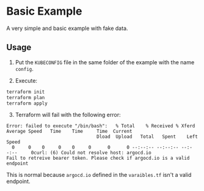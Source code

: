 # Basic Example

A very simple and basic example with fake data. 

## Usage

1. Put the `KUBECONFIG` file in the same folder of the example with the name `config`.

2. Execute:

```bash
terraform init
terraform plan
terraform apply
```

3. Terraform will fail with the following error:

```shell
Error: failed to execute "/bin/bash":   % Total    % Received % Xferd  Average Speed   Time    Time     Time  Current
                                 Dload  Upload   Total   Spent    Left  Speed
  0     0    0     0    0     0      0      0 --:--:-- --:--:-- --:--:--     0curl: (6) Could not resolve host: argocd.io
Fail to retreive bearer token. Please check if argocd.io is a valid endpoint
```

This is normal because `argocd.io` defined in the `varaibles.tf` isn't a valid endpoint.

